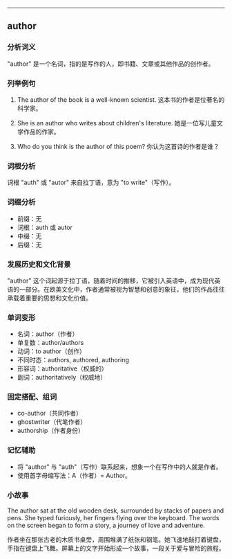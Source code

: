
---------------
## author
### 分析词义
"author" 是一个名词，指的是写作的人，即书籍、文章或其他作品的创作者。

### 列举例句
1. The author of the book is a well-known scientist.
   这本书的作者是位著名的科学家。

2. She is an author who writes about children's literature.
   她是一位写儿童文学作品的作家。

3. Who do you think is the author of this poem?
   你认为这首诗的作者是谁？

### 词根分析
词根 "auth" 或 "autor" 来自拉丁语，意为 "to write"（写作）。

### 词缀分析
- 前缀：无
- 词根：auth 或 autor
- 中缀：无
- 后缀：无

### 发展历史和文化背景
"author" 这个词起源于拉丁语，随着时间的推移，它被引入英语中，成为现代英语的一部分。在欧美文化中，作者通常被视为智慧和创意的象征，他们的作品往往承载着重要的思想和文化价值。

### 单词变形
- 名词：author（作者）
- 单复数：author/authors
- 动词：to author（创作）
- 不同时态：authors, authored, authoring
- 形容词：authoritative（权威的）
- 副词：authoritatively（权威地）

### 固定搭配、组词
- co-author（共同作者）
- ghostwriter（代笔作者）
- authorship（作者身份）

### 记忆辅助
- 将 "author" 与 "auth"（写作）联系起来，想象一个在写作中的人就是作者。
- 使用首字母缩写法：A（作者）= Author。

### 小故事
The author sat at the old wooden desk, surrounded by stacks of papers and pens. She typed furiously, her fingers flying over the keyboard. The words on the screen began to form a story, a journey of love and adventure.

作者坐在那张古老的木质书桌旁，周围堆满了纸张和钢笔。她飞速地敲打着键盘，手指在键盘上飞舞。屏幕上的文字开始形成一个故事，一段关于爱与冒险的旅程。

